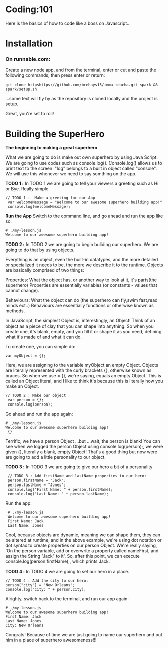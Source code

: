 Coding:101
=======================
Here is the basics of how to code like a boss on Javascript...

# Installation

### On runnable.com:
Create a new node app, and from the terminal, enter or cut and paste the following commands, then press enter or return:
    
    git clone httpshttps://github.com/brehays15/imma-teacha.git spark && spark/setup.sh
    
...some text will fly by as the repository is cloned locally and the project is setup.

Great, you're set to roll!


# Building the SuperHero

**The beginning to making a great superhero**

What we are going to do is make out own superhero by using Java Script. We are going to use codes such as console.log(). Console.log() allows us to print text to the screen. "log" belongs to a built in object called "console". We will use this whenever we need to say somthing on the app. 

**TODO 1 :** In TODO 1 we are going to tell your viewers a greeting such as Hi or Bye. Really simple. 

    // TODO 1 :  Make a greeting for our App
     var welcomeMessage = "Welcome to our awesome superhero building app!"
     console.log(welcomeMessage);
    

**Run the App** Switch to the command line, and go ahead and run the app like so:

    # ./my-lesson.js
    Welcome to our awesome superhero building app!
    
**TODO 2 :** In TODO 2 we are going to begin buliding our superhero. We are going to do that by using objects. 

Everything is an object, even the built-in datatypes, and the more detailed or specialized it needs to be, the more we describe it to the runtime. Objects are basically comprised of two things:

Properties: What the object has, or another way to look at it, it's parts(the superhero) Properties are essentially variables (or constants - values that cannot change).

Behaviours: What the object can do (the superhero can fly,swim fast,read minds ect..) Behaviours are essentially functions or otherwise known as methods.

In JavaScript, the simplest Object is, interestingly, an Object! Think of an object as a piece of clay that you can shape into anything. So when you create one, it's blank, empty, and you fill it or shape it as you need, defining what it's made of and what it can do.

To create one, you can simple do:

    var myObject = {};
Here, we are assigning to the variable myObject an empty Object. Objects are literally represented with the curly brackets {}, otherwise known as braces. So when we use = {}, we're saying, equals an empty Object. This is called an Object literal, and I like to think it's because this is literally how you make an Object.

    // TODO 2 : Make our object
     var person = {};
     console.log(person);

Go ahead and run the app again:

    # ./my-lesson.js
    Welcome to our awesome superhero building app!
     {}
Terrific, we have a person Object ...but ...wait, the person is blank! You can see when we logged the person Object using console.log(person);, we were given {}, literally a blank, empty Object! That's a good thing but now were are going to add a little personality to our object.
     
**TODO 3 :**  In TODO 3 we are going to give our hero a bit of a personality 

     // TODO 3 : Add firstName and lastName properties to our hero:
     person.firstName = "Jack";
     person.lastName = "Jones";
     console.log("First Name: " + person.firstName);
     console.log("Last Name: " + person.lastName);

Run the app:

     # ./my-lesson.js
     Welcome to our awesome superhero building app!
     First Name: Jack
     Last Name: Jones
   Cool, because objects are dynamic, meaning we can shape them, they can be altered at runtime, and in the above example, we're using dot notation or dot syntax to create properties on our person Object. We're really saying, 'On the person variable, add or overwrite a property called nameFirst, and assign the String "Jack" to it'. So, after this point, we can execute console.log(person.firstName);, which prints Jack.

**TODO 4 :** In TODO 4 we are going to set our hero in a place. 

    // TODO 4 : Add the city to our hero:
    person["city"] = "New Orleans";
    console.log("City: " + person.city);

Alrighty, switch back to the terminal, and run our app again:

    # ./my-lesson.js
    Welcome to our awesome superhero building app!
    First Name: Jack
    Last Name: Jones
    City: New Orleans

Congrats! Because of time we are just going to name our superhero and put him in a place of superhero awesomeness!!! 